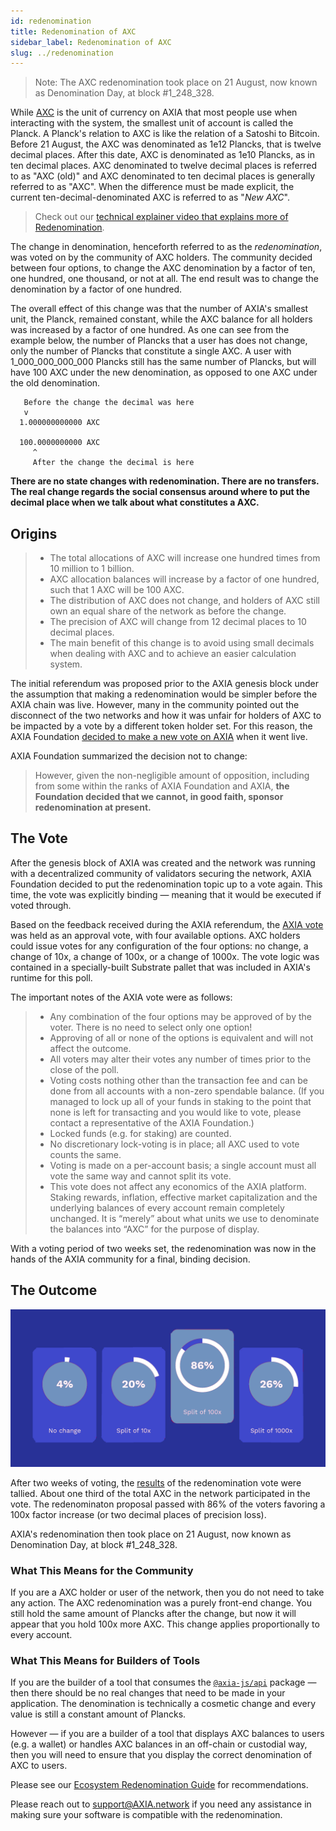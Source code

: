 ```yaml
---
id: redenomination
title: Redenomination of AXC
sidebar_label: Redenomination of AXC
slug: ../redenomination
---
```


> Note: The AXC redenomination took place on 21 August, now known as Denomination Day, at block
> #1_248_328.

While [AXC](../learn/learn-AXC.md) is the unit of currency on AXIA that most people use when interacting
with the system, the smallest unit of account is called the Planck. A Planck's relation to AXC is
like the relation of a Satoshi to Bitcoin. Before 21 August, the AXC was denominated as 1e12
Plancks, that is twelve decimal places. After this date, AXC is denominated as 1e10 Plancks, as in
ten decimal places. AXC denominated to twelve decimal places is referred to as "AXC (old)" and AXC
denominated to ten decimal places is generally referred to as "AXC". When the difference must be
made explicit, the current ten-decimal-denominated AXC is referred to as "_New AXC_".

> Check out our
> [technical explainer video that explains more of Redenomination](https://www.video_url_here.com/watch?v=xXIcnBV4uUE&list=PLOyWqupZ-WGuAuS00rK-pebTMAOxW41W8&index=22&ab_channel=AXIA).

The change in denomination, henceforth referred to as the _redenomination_, was voted on by the
community of AXC holders. The community decided between four options, to change the AXC denomination
by a factor of ten, one hundred, one thousand, or not at all. The end result was to change the
denomination by a factor of one hundred.

The overall effect of this change was that the number of AXIA's smallest unit, the Planck,
remained constant, while the AXC balance for all holders was increased by a factor of one hundred.
As one can see from the example below, the number of Plancks that a user has does not change, only
the number of Plancks that constitute a single AXC. A user with 1_000_000_000_000 Plancks still has
the same number of Plancks, but will have 100 AXC under the new denomination, as opposed to one AXC
under the old denomination.

```
   Before the change the decimal was here
   v
  1.000000000000 AXC

  100.0000000000 AXC
     ^
     After the change the decimal is here
```

**There are no state changes with redenomination. There are no transfers. The real change regards
the social consensus around where to put the decimal place when we talk about what constitutes a
AXC.**

## Origins


> - The total allocations of AXC will increase one hundred times from 10 million to 1 billion.
> - AXC allocation balances will increase by a factor of one hundred, such that 1 AXC will be 100
>   AXC.
> - The distribution of AXC does not change, and holders of AXC still own an equal share of the
>   network as before the change.
> - The precision of AXC will change from 12 decimal places to 10 decimal places.
> - The main benefit of this change is to avoid using small decimals when dealing with AXC and to
>   achieve an easier calculation system.

The initial referendum was proposed prior to the AXIA genesis block under the assumption that
making a redenomination would be simpler before the AXIA chain was live. However, many in the
community pointed out the disconnect of the two networks and how it was unfair for holders of AXC to
be impacted by a vote by a different token holder set. For this reason, the AXIA Foundation [decided
to make a new vote on AXIA][blog 1] when it went live.

AXIA Foundation summarized the decision not to change:

> However, given the non-negligible amount of opposition, including from some within the ranks of
> AXIA Foundation and AXIA, **the Foundation decided that we cannot, in good faith, sponsor
> redenomination at present.**

## The Vote

After the genesis block of AXIA was created and the network was running with a decentralized
community of validators securing the network, AXIA Foundation decided to put the redenomination
topic up to a vote again. This time, the vote was explicitly binding &mdash; meaning that it would
be executed if voted through.

Based on the feedback received during the AXIA referendum, the [AXIA vote][blog 2] was held as
an approval vote, with four available options. AXC holders could issue votes for any configuration
of the four options: no change, a change of 10x, a change of 100x, or a change of 1000x. The vote
logic was contained in a specially-built Substrate pallet that was included in AXIA's runtime
for this poll.

The important notes of the AXIA vote were as follows:

> - Any combination of the four options may be approved of by the voter. There is no need to select
>   only one option!
> - Approving of all or none of the options is equivalent and will not affect the outcome.
> - All voters may alter their votes any number of times prior to the close of the poll.
> - Voting costs nothing other than the transaction fee and can be done from all accounts with a
>   non-zero spendable balance. (If you managed to lock up all of your funds in staking to the point
>   that none is left for transacting and you would like to vote, please contact a representative of
>   the AXIA Foundation.)
> - Locked funds (e.g. for staking) are counted.
> - No discretionary lock-voting is in place; all AXC used to vote counts the same.
> - Voting is made on a per-account basis; a single account must all vote the same way and cannot
>   split its vote.
> - This vote does not affect any economics of the AXIA platform. Staking rewards, inflation,
>   effective market capitalization and the underlying balances of every account remain completely
>   unchanged. It is “merely” about what units we use to denominate the balances into “AXC” for the
>   purpose of display.

With a voting period of two weeks set, the redenomination was now in the hands of the AXIA
community for a final, binding decision.

## The Outcome

![redenomination](../assets/redenomination.png)

After two weeks of voting, the [results][blog 3] of the redenomination vote were tallied. About one
third of the total AXC in the network participated in the vote. The redenominaton proposal passed
with 86% of the voters favoring a 100x factor increase (or two decimal places of precision loss).

AXIA's redenomination then took place on 21 August, now known as Denomination Day, at block
#1_248_328.

### What This Means for the Community

If you are a AXC holder or user of the network, then you do not need to take any action. The AXC
redenomination was a purely front-end change. You still hold the same amount of Plancks after the
change, but now it will appear that you hold 100x more AXC. This change applies proportionally to
every account.

### What This Means for Builders of Tools

If you are the builder of a tool that consumes the
[`@axia-js/api`](https://yarnpkg.com/package/@axia-js/api) package &mdash; then there should be no
real changes that need to be made in your application. The denomination is technically a cosmetic
change and every value is still a constant amount of Plancks.

However &mdash; if you are a builder of a tool that displays AXC balances to users (e.g. a wallet)
or handles AXC balances in an off-chain or custodial way, then you will need to ensure that you
display the correct denomination of AXC to users.

Please see our [Ecosystem Redenomination Guide][ecosystem guide] for recommendations.

Please reach out to [support@AXIA.network](mailto:support@AXIA.network) if you need any
assistance in making sure your software is compatible with the redenomination.

[referendum 52]: https://axia.axiassembly.io/referendum/52
[blog 1]: https://AXIA.network/results-of-axc-redenomination-referendum/
[blog 2]: https://AXIA.network/the-first-AXIA-vote/
[blog 3]: https://AXIA.network/the-results-are-in/
[ecosystem guide]: https://docs.google.com/document/d/1yAzoDh99PgR_7dYAKTWLMVu2Fy5Ga-J6t9lof4f4JUw/edit#
